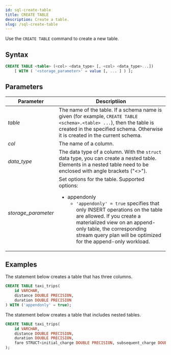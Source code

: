 ```yaml
---
id: sql-create-table
title: CREATE TABLE
description: Create a table.
slug: /sql-create-table
---
```


Use the `CREATE TABLE` command to create a new table.

## Syntax

```sql
CREATE TABLE <table> (<col> <data_type> [, <col> <data_type>...])
    [ WITH ( '<storage_parameter>' = value [, ... ] ) ];
```

## Parameters

| Parameter| Descriptiion|
|-----------|-------------|
|*table*    |The name of the table. If a schema name is given (for example, `CREATE TABLE <schema>.<table> ...`), then the table is created in the specified schema. Otherwise it is created in the current schema.|
|*col*      |The name of a column.|
|*data_type*|The data type of a column. With the `struct` data type, you can create a nested table. Elements in a nested table need to be enclosed with angle brackets ("<>"). |
|*storage_parameter*| Set options for the table. Supported options: <ul><li>appendonly<ul><li>`'appendonly' = true` specifies that only INSERT operations on the table are allowed. If you create a materialized view on an append-only table, the corresponding stream query plan will be optimized for the append-only workload.</li></ul></li></ul>|

## Examples

The statement below creates a table that has three columns.

```sql
CREATE TABLE taxi_trips(
    id VARCHAR,
    distance DOUBLE PRECISION,
    duration DOUBLE PRECISION
) WITH ('appendonly' = true);
```

The statement below creates a table that includes nested tables.

```sql
CREATE TABLE taxi_trips(
    id VARCHAR,
    distance DOUBLE PRECISION,
    duration DOUBLE PRECISION,
    fare STRUCT<initial_charge DOUBLE PRECISION, subsequent_charge DOUBLE PRECISION, surcharge DOUBLE PRECISION, tolls DOUBLE PRECISION>
);
```